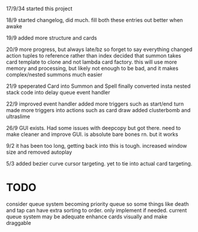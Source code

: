 17/9/34
started this project

18/9
started changelog, did much. fill both these entries out better when awake

19/9
added more structure and cards

20/9
more progress, but always late/bz so forget to say everything
changed action tuples to reference rather than index
decided that summon takes card template to clone and not lambda card factory.
this will use more memory and processing, but likely not enough to be bad, and it makes complex/nested summons much easier

21/9
speperated Card into Summon and Spell
finally converted insta nested stack code into delay queue event handler

22/9
improved event handler
added more triggers such as start/end turn
made more triggers into actions such as card draw
added clusterbomb and ultraslime

26/9
GUI exists. Had some issues with deepcopy but got there. need to make cleaner and improve GUI. is absolute bare bones rn. but it works

9/2
it has been too long, getting back into this is tough. increased window size and removed autoplay

5/3
added bezier curve cursor targeting. yet to tie into actual card targeting.

# TODO
consider queue system becoming priority queue so some things like death and tap can have extra sorting to order. only implement if needed. current queue system may be adequate
enhance cards visually and make draggable